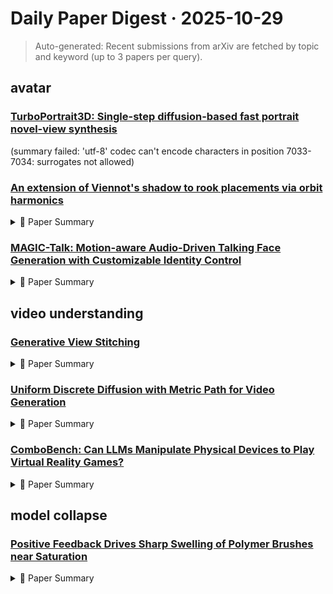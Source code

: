 # Daily Paper Digest · 2025-10-29
> Auto-generated: Recent submissions from arXiv are fetched by topic and keyword (up to 3 papers per query).

## avatar

### [TurboPortrait3D: Single-step diffusion-based fast portrait novel-view synthesis](http://arxiv.org/pdf/2510.23929v1)
  (summary failed: 'utf-8' codec can't encode characters in position 7033-7034: surrogates not allowed)


### [An extension of Viennot's shadow to rook placements via orbit harmonics](http://arxiv.org/pdf/2510.23735v1)


<!--break-out-of-list-->
<details markdown="1">
<summary>📄 Paper Summary </summary>

### 1. Task / Problem
- Mathematical proof and combinatorial results regarding rook placements and monomial bases.

### 2. Motivation & Gaps
- The paper extends the concept of Viennot's shadow to rook placements, providing a new perspective on monomial bases in polynomial rings.

### 3. Core Idea
- Generalization of log-concavity in the context of group actions and orbit harmonics.

### 4. Method
- **Pipeline**: The proof involves induction and combinatorial arguments to establish the properties of monomials associated with rook placements.
- **Architecture / Loss / Training**: N/A
- **Complexity / Resources**: The complexity is primarily combinatorial, involving the analysis of rook placements and their corresponding monomials.

</details>

### [MAGIC-Talk: Motion-aware Audio-Driven Talking Face Generation with Customizable Identity Control](http://arxiv.org/pdf/2510.22810v1)


<!--break-out-of-list-->
<details markdown="1">
<summary>📄 Paper Summary </summary>

### 1. Task / Problem
- Talking face generation

### 2. Motivation & Gaps
- The paper addresses the need for a framework that enables editable and audio-aligned talking faces, overcoming limitations in existing methods.

### 3. Core Idea
- MAGIC-Talk integrates ReferenceNet and AnimateNet to ensure customizable identity generation while maintaining temporal consistency for long video synthesis.

### 4. Method
- **Pipeline**: The framework employs separate cross-attention for each conditioning input, enabling precise feature learning.
- **Architecture / Loss / Training**: Incorporates facial contours as guidance to enhance structural consistency.
- **Complexity / Resources**: Extensive experiments and ablation studies demonstrate the framework's effectiveness.

</details>

## video understanding

### [Generative View Stitching](http://arxiv.org/pdf/2510.24718v1)


<!--break-out-of-list-->
<details markdown="1">
<summary>📄 Paper Summary </summary>

### 1. Task / Problem
- Video Generation with Contextual Conditioning

### 2. Motivation & Gaps
- The paper addresses the challenges in video generation, particularly focusing on the stability and consistency of generated videos when conditioned on external context frames.

### 3. Core Idea
- Extending GVS to accept additional forms of conditioning, such as context images and text, could help resolve ambiguity.

### 4. Method
- **Pipeline**: GVS processes video generation by conditioning on camera trajectories and context frames, utilizing a scalable implementation for different GPU capacities.
- **Architecture / Loss / Training**: Utilizes existing models trained with Diffusion Forcing, avoiding the need for specialized training.
- **Complexity / Resources**: Experiments are run on a single NVIDIA H200 GPU, with a scalable implementation for lower-VRAM GPUs like the NVIDIA RTX A6000.

</details>

### [Uniform Discrete Diffusion with Metric Path for Video Generation](http://arxiv.org/pdf/2510.24717v1)


<!--break-out-of-list-->
<details markdown="1">
<summary>📄 Paper Summary </summary>

### 1. Task / Problem
- video extrapolation and start-end frame control

### 2. Motivation & Gaps
- The paper addresses the challenges of video generation by introducing methods to extend video length and maintain coherence in motion.

### 3. Core Idea
- URSA generates new video frames by conditioning on recent frames and applying noise to historical frames to improve video extrapolation.

### 4. Method
- **Pipeline**: The method involves generating frames sequentially based on the most recent frames and applying noise resampling.
- **Architecture / Loss / Training**: The training objective is defined as the expected cross-entropy between the ground-truth visual token sequence and the model’s predicted distribution.
- **Complexity / Resources**: The model requires significant computational resources for training due to the complexity of handling both image and video data.

</details>

### [ComboBench: Can LLMs Manipulate Physical Devices to Play Virtual Reality Games?](http://arxiv.org/pdf/2510.24706v1)


<!--break-out-of-list-->
<details markdown="1">
<summary>📄 Paper Summary </summary>

### 1. Task / Problem
- Assessing the performance of language models in VR device manipulations

### 2. Motivation & Gaps
- Advances in VR-capable AI may require new training paradigms that incorporate spatial and temporal reasoning more directly.

### 3. Core Idea
- The work emphasizes the importance of responsible development practices in VR-AI systems to prioritize user safety, privacy, and autonomy.

### 4. Method
- **Pipeline**: Evaluation of model-generated sequences against ground truth annotations using cosine similarity.
- **Architecture / Loss / Training**: Utilizes a combination of supervised learning and reinforcement learning to optimize LLM performance in physical tasks.
- **Complexity / Resources**: Requires significant computational resources for training and evaluation, including high-fidelity 3D environments and advanced tracking systems.

</details>

## model collapse

### [Positive Feedback Drives Sharp Swelling of Polymer Brushes near Saturation](http://arxiv.org/pdf/2510.24716v1)


<!--break-out-of-list-->
<details markdown="1">
<summary>📄 Paper Summary </summary>

### 1. Task / Problem
- Modeling and correcting thermal hysteresis in swelling isotherms

### 2. Motivation & Gaps
- Standard models based on a constant interaction parameter fail to capture the sharp experimental swelling observed in polymer systems.

### 3. Core Idea
- The study highlights the inadequacy of constant interaction parameter models in capturing the complex swelling behavior of polymer brushes, suggesting the need for specialized simulation models.

### 4. Method
- **Pipeline**: Hybrid approach combining analytical fitting and experimental data for swelling isotherm analysis.
- **Architecture / Loss / Training**: N/A
- **Complexity / Resources**: The method requires careful selection of a dataset-dependent rate constant for optimal correction.

</details>
